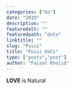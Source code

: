 ```yaml
---
categories: ["Go"]
date: "2019"
description: ""
featuredalt: ""
featuredpath: "date"
linktitle: ""
slug: "Puisi"
title: "Puisi Hati"
type: ["posts","post"]
author: "Faisal Kholid"
---
```


**LOVE** is Natural